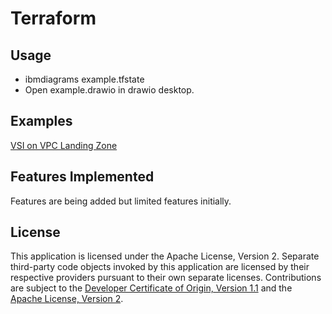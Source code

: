 # Terraform

## Usage

- ibmdiagrams example.tfstate
- Open example.drawio in drawio desktop.

## Examples

[VSI on VPC Landing Zone](examples/slzvsi-terraform.drawio.png)

## Features Implemented

Features are being added but limited features initially.

<!---
[Terraform Checklist](terraform-checklist.md)
--->

## License

This application is licensed under the Apache License, Version 2.  Separate third-party code objects invoked by this application are licensed by their respective providers pursuant to their own separate licenses.  Contributions are subject to the [Developer Certificate of Origin, Version 1.1](https://developercertificate.org/) and the [Apache License, Version 2](https://www.apache.org/licenses/LICENSE-2.0.txt).
